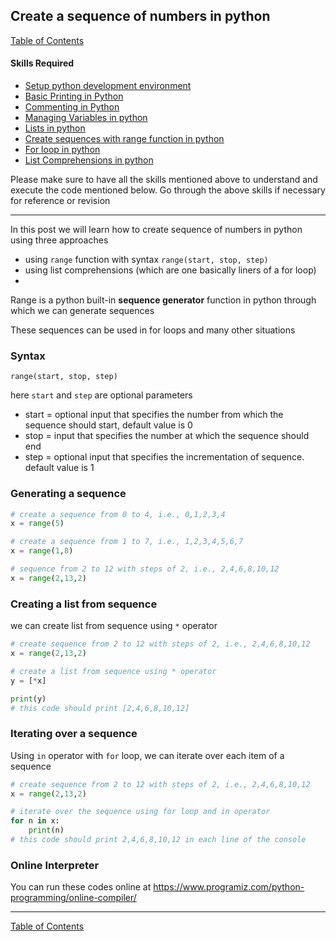 ## Create a sequence of numbers in python
[Table of Contents](https://nagasudhir.blogspot.com/2020/04/taming-python-table-of-contents.html)

#### Skills Required
* [Setup python development environment](https://nagasudhir.blogspot.com/2020/04/setup-python-development-environment_14.html)
* [Basic Printing in Python](https://nagasudhir.blogspot.com/2020/04/basic-printing-in-python.html)
* [Commenting in Python](https://nagasudhir.blogspot.com/2020/04/comments-in-python.html)
* [Managing Variables in python](https://nagasudhir.blogspot.com/2020/04/managing-variables-in-python.html)
* [Lists in python](https://nagasudhir.blogspot.com/2020/04/lists-in-python.html)
* [Create sequences with range function in python](https://nagasudhir.blogspot.com/2020/05/create-sequences-with-range-function.html)
* [For loop in python](https://nagasudhir.blogspot.com/2020/05/for-loop-in-python.html)
* [List Comprehensions in python](https://nagasudhir.blogspot.com/2020/05/list-comprehensions-in-python.html)

Please make sure to have all the skills mentioned above to understand and execute the code mentioned below. Go through the above skills if necessary for reference or revision
<hr/>

In this post we will learn how to create sequence of numbers in python using three approaches

* using `range` function with syntax `range(start, stop, step)`
* using list comprehensions (which are one basically liners of a for loop)
* 

Range is a python built-in **sequence generator** function in python through which we can generate sequences

These sequences can be used in for loops and many other situations

### Syntax
```
range(start, stop, step)
```
here ```start``` and ```step``` are optional parameters
* start = optional input that specifies the number from which the sequence should start, default value is 0
* stop = input that specifies the number at which the sequence should end
* step = optional input that specifies the incrementation of sequence. default value is 1

### Generating a sequence
```python
# create a sequence from 0 to 4, i.e., 0,1,2,3,4
x = range(5)

# create a sequence from 1 to 7, i.e., 1,2,3,4,5,6,7
x = range(1,8)

# sequence from 2 to 12 with steps of 2, i.e., 2,4,6,8,10,12
x = range(2,13,2)
```

### Creating a list from sequence
we can create list from sequence using `*` operator
```python
# create sequence from 2 to 12 with steps of 2, i.e., 2,4,6,8,10,12
x = range(2,13,2)

# create a list from sequence using * operator
y = [*x]

print(y)
# this code should print [2,4,6,8,10,12]
```

### Iterating over a sequence
Using `in` operator with `for` loop, we can iterate over each item of a sequence
```python
# create sequence from 2 to 12 with steps of 2, i.e., 2,4,6,8,10,12
x = range(2,13,2)

# iterate over the sequence using for loop and in operator
for n in x:
	print(n)
# this code should print 2,4,6,8,10,12 in each line of the console
```

### Online Interpreter
You can run these codes online at https://www.programiz.com/python-programming/online-compiler/

<hr/>

[Table of Contents](https://nagasudhir.blogspot.com/2020/04/taming-python-table-of-contents.html)


<!--stackedit_data:
eyJoaXN0b3J5IjpbMjgwNDQ1Mzc4XX0=
-->